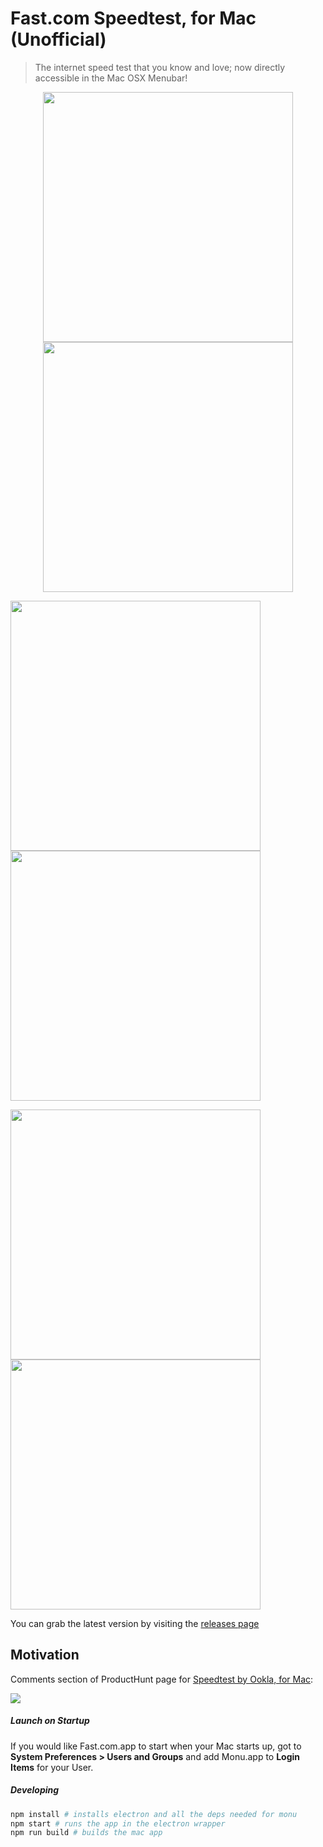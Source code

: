 # Fast.com Speedtest, for Mac (Unofficial)

> The internet speed test that you know and love; now directly accessible in the Mac OSX Menubar!

<p align="center">
  <img src="https://github.com/doshprompt/fast-menubar/blob/master/screenshots/splash-screen.png" data-canonical-src="https://github.com/doshprompt/fast-menubar/blob/master/screenshots/splash-screen.png" height="400"> <img src="https://github.com/doshprompt/fast-menubar/blob/master/screenshots/offline.png" data-canonical-src="https://github.com/doshprompt/fast-menubar/blob/master/screenshots/offline.png" height="400">

  <img src="https://github.com/doshprompt/fast-menubar/blob/master/screenshots/running.png" data-canonical-src="https://github.com/doshprompt/fast-menubar/blob/master/screenshots/running.png" height="400"> <img src="https://github.com/doshprompt/fast-menubar/blob/master/screenshots/complete.png" data-canonical-src="https://github.com/doshprompt/fast-menubar/blob/master/screenshots/complete.png" height="400">

  <img src="https://github.com/doshprompt/fast-menubar/blob/master/screenshots/notification.png" data-canonical-src="https://github.com/doshprompt/fast-menubar/blob/master/screenshots/notification.png" width="400">
  <img src="https://github.com/doshprompt/fast-menubar/blob/master/screenshots/notification-center.png" data-canonical-src="https://github.com/doshprompt/fast-menubar/blob/master/screenshots/notification-center.png" width="400">
</p>

You can grab the latest version by visiting the [releases page](https://github.com/doshprompt/fast-menubar/releases)

## Motivation

Comments section of ProductHunt page for [Speedtest by Ookla, for Mac](https://www.producthunt.com/posts/speedtest-by-ookla-for-mac):

![](https://github.com/doshprompt/fast-menubar/blob/master/screenshots/motivation.png)

##### Launch on Startup

If you would like Fast.com.app to start when your Mac starts up, got to <b>System Preferences &gt; Users and Groups</b> and add Monu.app to <b>Login Items</b> for your User.

##### Developing

```bash
npm install # installs electron and all the deps needed for monu
npm start # runs the app in the electron wrapper
npm run build # builds the mac app
```

